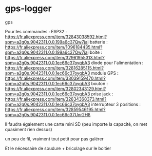 # gps-logger
gps


Pour les commandes :
ESP32 : https://fr.aliexpress.com/item/32843038592.html?spm=a2g0s.9042311.0.0.199a6c37Qw7jaj
batterie : https://fr.aliexpress.com/item/1096184435.html?spm=a2g0s.9042311.0.0.199a6c37Qw7jaj
boite : https://fr.aliexpress.com/item/32961955313.html?spm=a2g0s.9042311.0.0.1ec66c37oyqbA3
diode pour l'alimentation : https://fr.aliexpress.com/item/32816285115.html?spm=a2g0s.9042311.0.0.1ec66c37oyqbA3
module GPS : https://fr.aliexpress.com/item/33039159470.html?spm=a2g0s.9042311.0.0.1ec66c37oyqbA3
bouton : https://fr.aliexpress.com/item/32802343129.html?spm=a2g0s.9042311.0.0.1ec66c37oyqbA3
prise jack : https://fr.aliexpress.com/item/32834368373.html?spm=a2g0s.9042311.0.0.1ec66c37oyqbA3
interrupteur 3 positions : https://fr.aliexpress.com/item/32859546195.html?spm=a2g0s.9042311.0.0.1ec66c37Unr2H8

Il faudra également une carte mini SD (peu importe la capacité, on met quasiment rien dessus)

un peu de fil, vraiment tout petit pour pas galérer

Et le nécessaire de soudure + bricolage sur le boitier


